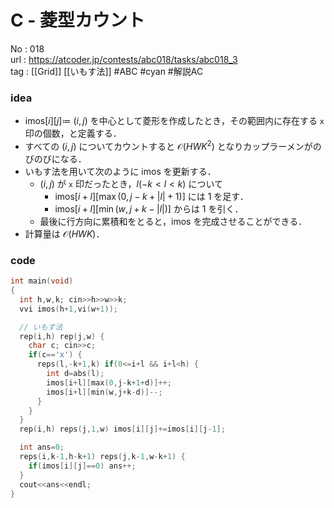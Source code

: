 # C - 菱型カウント

No	: 018  
url	: https://atcoder.jp/contests/abc018/tasks/abc018_3  
tag	: [[Grid]] [[いもす法]]  #ABC #cyan #解説AC 

### idea
- $\text{imos}[i][j] \coloneqq$ $(i,j)$ を中心として菱形を作成したとき，その範囲内に存在する `x` 印の個数，と定義する．
- すべての $(i,j)$ についてカウントすると $\mathcal{O}(HWK^2)$ となりカップラーメンがのびのびになる．
- いもす法を用いて次のように $\text{imos}$ を更新する．
	- $(i,j)$ が `x` 印だったとき，$l(-k \lt l \lt k)$ について
		- $\text{imos}[i+l][\max{(0,j-k+|l|+1)}]$ には $1$ を足す．
		- $\text{imos}[i+l][\min{(w,j+k-|l|)}]$ からは $1$ を引く．
	- 最後に行方向に累積和をとると，$\text{imos}$ を完成させることができる．
- 計算量は $\mathcal{O}(HWK)$．

### code
```cpp
int	main(void)
{
  int h,w,k; cin>>h>>w>>k;
  vvi imos(h+1,vi(w+1));

  // いもす法
  rep(i,h) rep(j,w) {
    char c; cin>>c;
    if(c=='x') {
      reps(l,-k+1,k) if(0<=i+l && i+l<h) {
        int d=abs(l);
        imos[i+l][max(0,j-k+1+d)]++;
        imos[i+l][min(w,j+k-d)]--;
      }
    }
  }
  rep(i,h) reps(j,1,w) imos[i][j]+=imos[i][j-1];

  int ans=0;
  reps(i,k-1,h-k+1) reps(j,k-1,w-k+1) {
    if(imos[i][j]==0) ans++;
  }
  cout<<ans<<endl;
}

```